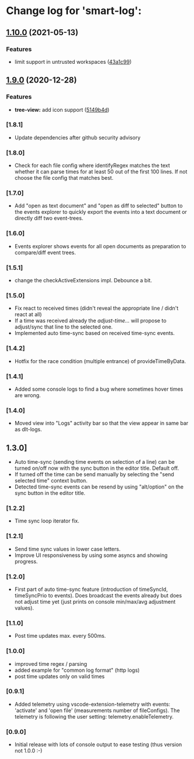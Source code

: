 # Change log for 'smart-log':

## [1.10.0](https://github.com/mbehr1/smart-log/compare/v1.9.0...v1.10.0) (2021-05-13)


### Features

* limit support in untrusted workspaces ([43a1c99](https://github.com/mbehr1/smart-log/commit/43a1c99df92222d879434e1c233f92ac158170f6))

## [1.9.0](https://github.com/mbehr1/smart-log/compare/v1.8.1...v1.9.0) (2020-12-28)


### Features

* **tree-view:** add icon support ([5149b4d](https://github.com/mbehr1/smart-log/commit/5149b4dc57962da400e76e962ca861dce59a954a))

### [1.8.1]
- Update dependencies after github security advisory

### [1.8.0]
- Check for each file config where identifyRegex matches the text whether it can parse times for at least 50 out of the first 100 lines. If not choose the file config that matches best.

### [1.7.0]
- Add "open as text document" and "open as diff to selected" button to the events explorer to quickly export the events into a text document or directly diff two event-trees.

### [1.6.0]
- Events explorer shows events for all open documents as preparation to compare/diff event trees.

### [1.5.1]
- change the checkActiveExtensions impl. Debounce a bit.

### [1.5.0]
- Fix react to received times (didn't reveal the appropriate line / didn't react at all)
- If a time was received already the *adjust-time...* will propose to adjust/sync that line to the selected one.
- Implemented auto time-sync based on received time-sync events.

### [1.4.2]
- Hotfix for the race condition (multiple entrance) of provideTimeByData.

### [1.4.1]
- Added some console logs to find a bug where sometimes hover times are wrong.

### [1.4.0]
- Moved view into "Logs" activity bar so that the view appear in same bar as dlt-logs.

## 1.3.0]

- Auto time-sync (sending time events on selection of a line) can be turned on/off now with the sync button in the editor title. Default off.
- If turned off the time can be send manually by selecting the "send selected time" context button.
- Detected time-sync events can be resend by using "alt/option" on the sync button in the editor title.

### [1.2.2]

- Time sync loop iterator fix.

### [1.2.1]

- Send time sync values in lower case letters.
- Improve UI responsiveness by using some asyncs and showing progress.

### [1.2.0]

- First part of auto time-sync feature (introduction of timeSyncId, timeSyncPrio to events). Does broadcast the events already but does not adjust time yet (just prints on console min/max/avg adjustment values).

### [1.1.0]

- Post time updates max. every 500ms.

### [1.0.0]

- improved time regex / parsing
- added example for "common log format" (http logs)
- post time updates only on valid times

### [0.9.1]
- Added telemetry using vscode-extension-telemetry with events: 'activate' and 'open file' (measurements number of fileConfigs).
The telemetry is following the user setting: telemetry.enableTelemetry.

### [0.9.0]

- Initial release with lots of console output to ease testing (thus version not 1.0.0 :-)
